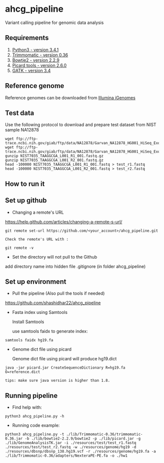 # ahcg_pipeline
Variant calling pipeline for genomic data analysis

## Requirements

1. [Python3 - version 3.4.1](https://www.python.org/download/releases/3.4.1/)
2. [Trimmomatic - version 0.36](http://www.usadellab.org/cms/uploads/supplementary/Trimmomatic/Trimmomatic-0.36.zip)
3. [Bowtie2 - version 2.2.9](https://sourceforge.net/projects/bowtie-bio/files/bowtie2/2.2.9/)
4. [Picard tools - version 2.6.0](https://github.com/broadinstitute/picard/releases/download/2.6.0/picard.jar)
5. [GATK - version 3.4](https://software.broadinstitute.org/gatk/download/)

## Reference genome

Reference genomes can be downloaded from [Illumina iGenomes](http://support.illumina.com/sequencing/sequencing_software/igenome.html)

## Test data

Use the following protocol to download and prepare test dataset from NIST sample NA12878
```{sh}
wget ftp://ftp-trace.ncbi.nih.gov/giab/ftp/data/NA12878/Garvan_NA12878_HG001_HiSeq_Exome/NIST7035_TAAGGCGA_L001_R1_001.fastq.gz
wget ftp://ftp-trace.ncbi.nih.gov/giab/ftp/data/NA12878/Garvan_NA12878_HG001_HiSeq_Exome/NIST7035_TAAGGCGA_L001_R2_001.fastq.gz
gunzip NIST7035_TAAGGCGA_L001_R1_001.fastq.gz
gunzip NIST7035_TAAGGCGA_L001_R2_001.fastq.gz
head -100000 NIST7035_TAAGGCGA_L001_R1_001.fastq > test_r1.fastq
head -100000 NIST7035_TAAGGCGA_L001_R2_001.fastq > test_r2.fastq
```
## How to run it
## Set up github
- Changing a remote's URL

https://help.github.com/articles/changing-a-remote-s-url/
```
git remote set-url https://github.com/<your_account>/ahcg_pipeline.git
```
	Check the remote's URL with : 
```
git remote -v
```
- Set the directory will not pull to the Github
 
 add directory name into hidden file .gitignore (in folder ahcg_pipeline)

## Set up environment
- Pull the pipeline (Also pull the tools if needed)

https://github.com/shashidhar22/ahcg_pipeline

- Fasta index using Samtools

  Install Samtools

  use samtools faidx to generate index:
```
samtools faidx hg19.fa
```

- Genome dict file using picard 

  Genome dict file using picard will produce hg19.dict
```
java -jar picard.jar CreateSequenceDictionary R=hg19.fa O=reference.dict
```
	tips: make sure java version is higher than 1.8.

## Running pipeline

- Find help with:
```
python3 ahcg_pipeline.py -h
```
- Running code example:
```
python3 ahcg_pipeline.py -t ./lib/Trimmomatic-0.36/trimmomatic-0.36.jar -b ./lib/bowtie2-2.2.9/bowtie2 -p ./lib/picard.jar -g ./lib/GenomeAnalysisTK.jar -i ./resources/test/test_r1.fastq ./resources/test/test_r2.fastq -w ./resources/genome/hg19 -d ./resources/dbsnp/dbsnp_138.hg19.vcf -r ./resources/genome/hg19.fa -a ./lib/Trimmomatic-0.36/adapters/NexteraPE-PE.fa -o ./hw1
```
